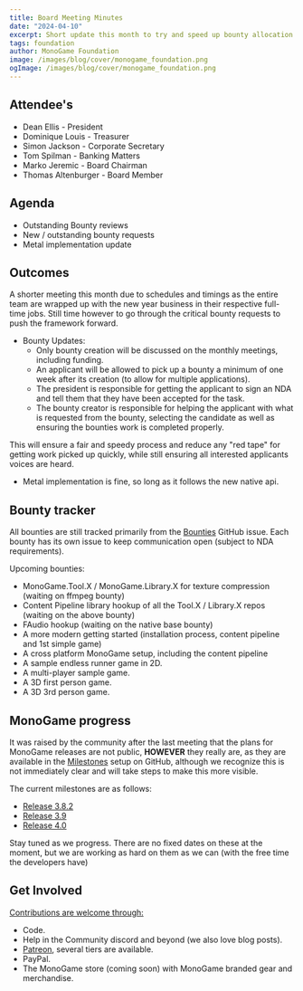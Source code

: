 ```yaml
---
title: Board Meeting Minutes
date: "2024-04-10"
excerpt: Short update this month to try and speed up bounty allocation and check progress.
tags: foundation
author: MonoGame Foundation
image: /images/blog/cover/monogame_foundation.png
ogImage: /images/blog/cover/monogame_foundation.png
---
```


## Attendee's

- Dean Ellis - President
- Dominique Louis - Treasurer
- Simon Jackson - Corporate Secretary
- Tom Spilman - Banking Matters
- Marko Jeremic - Board Chairman
- Thomas Altenburger - Board Member

## Agenda

- Outstanding Bounty reviews
- New / outstanding bounty requests
- Metal implementation update

## Outcomes

A shorter meeting this month due to schedules and timings as the entire team are wrapped up with the new year business in their respective full-time jobs.  Still time however to go through the critical bounty requests to push the framework forward.

- Bounty Updates:
  - Only bounty creation will be discussed on the monthly meetings, including funding.
  - An applicant will be allowed to pick up a bounty a minimum of one week after its creation (to allow for multiple applications).
  - The president is responsible for getting the applicant to sign an NDA and tell them that they have been accepted for the task.
  - The bounty creator is responsible for helping the applicant with what is requested from the bounty, selecting the candidate as well as ensuring the bounties work is completed properly.

This will ensure a fair and speedy process and reduce any "red tape" for getting work picked up quickly, while still ensuring all interested applicants voices are heard.

- Metal implementation is fine, so long as it follows the new native api.

## Bounty tracker

All bounties are still tracked primarily from the [Bounties](https://github.com/MonoGame/MonoGame/issues/8120) GitHub issue.  Each bounty has its own issue to keep communication open (subject to NDA requirements).

Upcoming bounties:

- MonoGame.Tool.X / MonoGame.Library.X for texture compression (waiting on ffmpeg bounty)
- Content Pipeline library hookup of all the Tool.X / Library.X repos (waiting on the above bounty)
- FAudio hookup (waiting on the native base bounty)
- A more modern getting started (installation process, content pipeline and 1st simple game)
- A cross platform MonoGame setup, including the content pipeline
- A sample endless runner game in 2D.
- A multi-player sample game.
- A 3D first person game.
- A 3D 3rd person game.

## MonoGame progress

It was raised by the community after the last meeting that the plans for MonoGame releases are not public, **HOWEVER** they really are, as they are available in the [Milestones](https://github.com/MonoGame/MonoGame/milestones) setup on GitHub, although we recognize this is not immediately clear and will take steps to make this more visible.

The current milestones are as follows:

- [Release 3.8.2](https://github.com/MonoGame/MonoGame/milestone/20)
- [Release 3.9](https://github.com/MonoGame/MonoGame/milestone/17)
- [Release 4.0](https://github.com/MonoGame/MonoGame/milestone/10)

Stay tuned as we progress.  There are no fixed dates on these at the moment, but we are working as hard on them as we can (with the free time the developers have)

## Get Involved

[Contributions are welcome through:](https://monogame.net/donate/)

- Code.
- Help in the Community discord and beyond (we also love blog posts).
- [Patreon](https://www.patreon.com/bePatron?u=3142012), several tiers are available.
- PayPal.
- The MonoGame store (coming soon) with MonoGame branded gear and merchandise.
